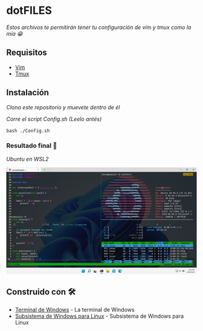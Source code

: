 # dotFILES

_Estos archivos te permitirán tener tu configuración de vim y tmux como la mía 😁_

## Requisitos

* [Vim](https://www.vim.org/)
* [Tmux](https://github.com/tmux/tmux/wiki)

## Instalación 

_Clona este repositorio y muevete dentro de él_

_Corre el script Config.sh (Leelo antés)_

```
bash ./Config.sh
```

### Resultado final 🚀

_Ubuntu en WSL2_

<img src=/Captures/WSL.png alt="Linux"/>

## Construido con 🛠️

* [Terminal de Windows](https://docs.microsoft.com/en-us/windows/terminal/) - La terminal de Windows
* [Subsistema de Windows para Linux](https://docs.microsoft.com/es-mx/windows/wsl/) - Subsistema de Windows para Linux

